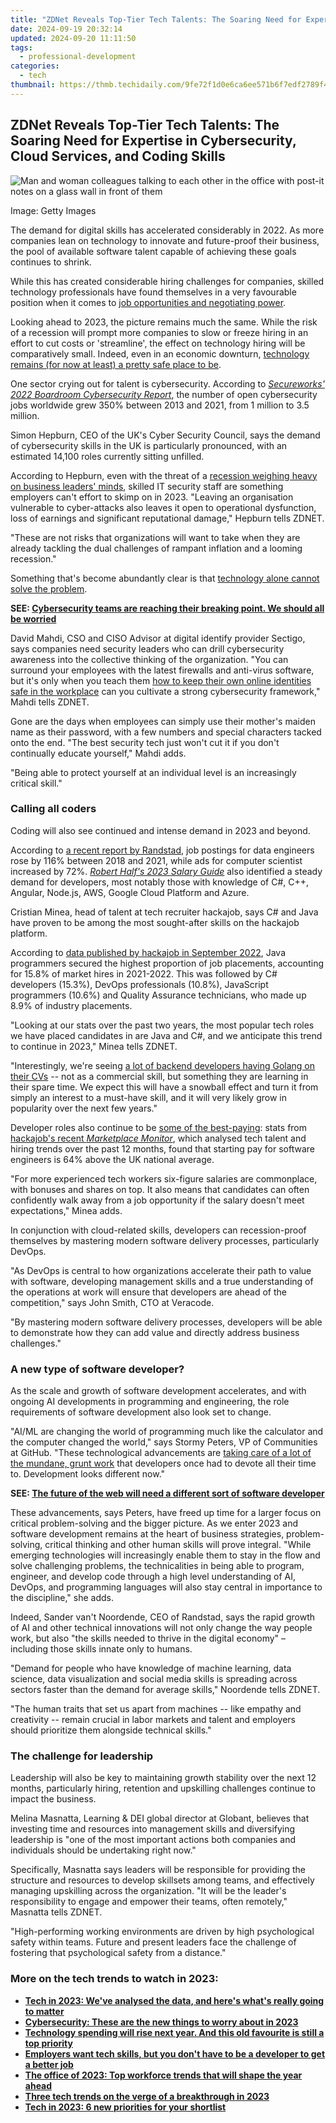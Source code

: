 ```yaml
---
title: "ZDNet Reveals Top-Tier Tech Talents: The Soaring Need for Expertise in Cybersecurity, Cloud Services, and Coding Skills"
date: 2024-09-19 20:32:14
updated: 2024-09-20 11:11:50
tags:
  - professional-development
categories:
  - tech
thumbnail: https://thmb.techidaily.com/9fe72f1d0e6ca6ee571b6f7edf2789f41fef5ef62ab0c6bea8f5811900f8a5c3.jpg
---
```


## ZDNet Reveals Top-Tier Tech Talents: The Soaring Need for Expertise in Cybersecurity, Cloud Services, and Coding Skills

![Man and woman colleagues talking to each other in the office with post-it notes on a glass wall in front of them](https://www.zdnet.com/a/img/resize/bd3c00b127dbc665ad8a96dfa061d8958d9713a0/2021/11/23/f6662bee-270f-4251-b276-b64006654183/it-leadership-project-collaboration-office-workforce.jpg?auto=webp&width=1280)

Image: Getty Images

The demand for digital skills has accelerated considerably in 2022\. As more companies lean on technology to innovate and future-proof their business, the pool of available software talent capable of achieving these goals continues to shrink.

While this has created considerable hiring challenges for companies, skilled technology professionals have found themselves in a very favourable position when it comes to [job opportunities and negotiating power](https://www.zdnet.com/education/professional-development/want-flexible-working-or-better-benefits-heres-how-to-negotiate-with-your-boss/).

Looking ahead to 2023, the picture remains much the same. While the risk of a recession will prompt more companies to slow or freeze hiring in an effort to cut costs or 'streamline', the effect on technology hiring will be comparatively small. Indeed, even in an economic downturn, [technology remains (for now at least) a pretty safe place to be](https://www.zdnet.com/article/these-three-tech-skills-could-help-recession-proof-your-career-say-bosses/).

One sector crying out for talent is cybersecurity. According to [_Secureworks' 2022 Boardroom Cybersecurity Report_](https://www.secureworks.com/resources/rp-boardroom-cybersecurity-report), the number of open cybersecurity jobs worldwide grew 350% between 2013 and 2021, from 1 million to 3.5 million.

Simon Hepburn, CEO of the UK's Cyber Security Council, says the demand of cybersecurity skills in the UK is particularly pronounced, with an estimated 14,100 roles currently sitting unfilled.

According to Hepburn, even with the threat of a [recession weighing heavy on business leaders' minds](https://www.zdnet.com/article/many-c-suite-level-executives-are-preparing-for-a-recession-study-found/), skilled IT security staff are something employers can't effort to skimp on in 2023\. "Leaving an organisation vulnerable to cyber-attacks also leaves it open to operational dysfunction, loss of earnings and significant reputational damage," Hepburn tells ZDNET. 

"These are not risks that organizations will want to take when they are already tackling the dual challenges of rampant inflation and a looming recession."

Something that's become abundantly clear is that [technology alone cannot solve the problem](https://www.zdnet.com/article/bosses-say-theyre-serious-about-cybersecurity-its-time-for-them-to-prove-it/).

**SEE: [Cybersecurity teams are reaching their breaking point. We should all be worried](https://www.zdnet.com/article/cybersecurity-teams-are-reaching-their-breaking-point-we-should-all-be-worried/)**

David Mahdi, CSO and CISO Advisor at digital identify provider Sectigo, says companies need security leaders who can drill cybersecurity awareness into the collective thinking of the organization. "You can surround your employees with the latest firewalls and anti-virus software, but it's only when you teach them [how to keep their own online identities safe in the workplace](https://www.zdnet.com/article/raising-cybersecurity-awareness-is-good-for-everyone-but-it-needs-to-be-done-better/) can you cultivate a strong cybersecurity framework," Mahdi tells ZDNET.

Gone are the days when employees can simply use their mother's maiden name as their password, with a few numbers and special characters tacked onto the end. "The best security tech just won't cut it if you don't continually educate yourself," Mahdi adds.

"Being able to protect yourself at an individual level is an increasingly critical skill."

### Calling all coders

Coding will also see continued and intense demand in 2023 and beyond.

According to [a recent report by Randstad](https://content.randstadsourceright.com/hubfs/Global%20Content/White%20paper/Randstad-Sourceright-future-in-demand-skills-2022.pdf), job postings for data engineers rose by 116% between 2018 and 2021, while ads for computer scientist increased by 72%. [_Robert Half's 2023 Salary Guide_](https://www.roberthalf.co.uk/salary-guide) also identified a steady demand for developers, most notably those with knowledge of C#, C++, Angular, Node.js, AWS, Google Cloud Platform and Azure.

Cristian Minea, head of talent at tech recruiter hackajob, says C# and Java have proven to be among the most sought-after skills on the hackajob platform. 

According to [data published by hackajob in September 2022](https://www.zdnet.com/article/salary-freezes-and-a-return-to-the-office-not-for-software-developers/), Java programmers secured the highest proportion of job placements, accounting for 15.8% of market hires in 2021-2022\. This was followed by C# developers (15.3%), DevOps professionals (10.8%), JavaScript programmers (10.6%) and Quality Assurance technicians, who made up 8.9% of industry placements. 

"Looking at our stats over the past two years, the most popular tech roles we have placed candidates in are Java and C#, and we anticipate this trend to continue in 2023," Minea tells ZDNET.

"Interestingly, we're seeing [a lot of backend developers having Golang on their CVs](https://www.zdnet.com/article/programming-languages-go-just-received-its-biggest-update-ever/) \-- not as a commercial skill, but something they are learning in their spare time. We expect this will have a snowball effect and turn it from simply an interest to a must-have skill, and it will very likely grow in popularity over the next few years."

Developer roles also continue to be [some of the best-paying](https://www.zdnet.com/article/tech-salaries-just-hit-record-highs-but-nearly-half-of-workers-still-feel-underpaid/): stats from [hackajob's recent _Marketplace Monitor_](https://hackajob.co/employer/report/the-tech-jobs-bubble-hiring-trends-for-2023), which analysed tech talent and hiring trends over the past 12 months, found that starting pay for software engineers is 64% above the UK national average. 

"For more experienced tech workers six-figure salaries are commonplace, with bonuses and shares on top. It also means that candidates can often confidently walk away from a job opportunity if the salary doesn't meet expectations," Minea adds.

In conjunction with cloud-related skills, developers can recession-proof themselves by mastering modern software delivery processes, particularly DevOps. 

"As DevOps is central to how organizations accelerate their path to value with software, developing management skills and a true understanding of the operations at work will ensure that developers are ahead of the competition," says John Smith, CTO at Veracode.

"By mastering modern software delivery processes, developers will be able to demonstrate how they can add value and directly address business challenges."

### A new type of software developer?

As the scale and growth of software development accelerates, and with ongoing AI developments in programming and engineering, the role requirements of software development also look set to change.

"AI/ML are changing the world of programming much like the calculator and the computer changed the world," says Stormy Peters, VP of Communities at GitHub. "These technological advancements are [taking care of a lot of the mundane, grunt work](https://www.zdnet.com/article/low-code-and-no-code-are-making-developers-jobs-better-in-two-ways/) that developers once had to devote all their time to. Development looks different now." 

**SEE: [The future of the web will need a different sort of software developer](https://www.zdnet.com/article/small-business-needs-a-different-sort-of-software-developer/)**

These advancements, says Peters, have freed up time for a larger focus on critical problem-solving and the bigger picture. As we enter 2023 and software development remains at the heart of business strategies, problem-solving, critical thinking and other human skills will prove integral. "While emerging technologies will increasingly enable them to stay in the flow and solve challenging problems, the technicalities in being able to program, engineer, and develop code through a high level understanding of AI, DevOps, and programming languages will also stay central in importance to the discipline," she adds.

Indeed, Sander van't Noordende, CEO of Randstad, says the rapid growth of AI and other technical innovations will not only change the way people work, but also "the skills needed to thrive in the digital economy" – including those skills innate only to humans.

"Demand for people who have knowledge of machine learning, data science, data visualization and social media skills is spreading across sectors faster than the demand for average skills," Noordende tells ZDNET.

"The human traits that set us apart from machines -- like empathy and creativity -- remain crucial in labor markets and talent and employers should prioritize them alongside technical skills."

### The challenge for leadership

Leadership will also be key to maintaining growth stability over the next 12 months, particularly hiring, retention and upskilling challenges continue to impact the business.

Melina Masnatta, Learning & DEI global director at Globant, believes that investing time and resources into management skills and diversifying leadership is "one of the most important actions both companies and individuals should be undertaking right now."

Specifically, Masnatta says leaders will be responsible for providing the structure and resources to develop skillsets among teams, and effectively managing upskilling across the organization. "It will be the leader's responsibility to engage and empower their teams, often remotely," Masnatta tells ZDNET. 

"High-performing working environments are driven by high psychological safety within teams. Future and present leaders face the challenge of fostering that psychological safety from a distance."

### **More on the tech trends to watch in 2023:**

* [**Tech in 2023: We've analysed the data, and here's what's really going to matter**](https://www.zdnet.com/article/tech-in-2023-weve-analysed-the-data-and-heres-whats-really-going-to-matter/#link=%7B%22linkText%22:%22Tech%20in%202023:%20We've%20analysed%20the%20data,%20and%20here's%20what's%20really%20going%20to%20matter%22,%22target%22:%22%5Fblank%22,%22href%22:%22https://www.zdnet.com/article/tech-in-2023-weve-analysed-the-data-and-heres-whats-really-going-to-matter/%22,%22role%22:%22standard%22,%22absolute%22:%22%22%7D)
* **[Cybersecurity: These are the new things to worry about in 2023](https://www.zdnet.com/article/cybersecurity-these-are-the-new-things-to-worry-about-in-2023/#link=%7B%22linkText%22:%22Cybersecurity:%20These%20are%20the%20new%20things%20to%20worry%20about%20in%202023%22,%22target%22:%22%5Fblank%22,%22href%22:%22https://www.zdnet.com/article/cybersecurity-these-are-the-new-things-to-worry-about-in-2023/%22,%22role%22:%22standard%22,%22absolute%22:%22%22%7D)**
* [**Technology spending will rise next year. And this old favourite is still a top priority**](https://www.zdnet.com/article/technology-spending-will-rise-next-year-and-this-old-favourite-is-still-a-top-priority/)
* **[Employers want tech skills, but you don't have to be a developer to get a better job](https://www.zdnet.com/education/professional-development/employers-want-tech-skills-but-you-dont-have-to-be-a-developer-to-get-a-better-job/)**
* **[The office of 2023: Top workforce trends that will shape the year ahead](https://www.zdnet.com/article/what-to-expect-in-the-office-next-year-top-work-trends-to-watch-out-for-in-2023/)**
* **[Three tech trends on the verge of a breakthrough in 2023](https://www.zdnet.com/article/three-tech-trends-on-the-verge-of-a-breakthrough-in-2023/)**
* [**Tech in 2023: 6 new priorities for your shortlist**](https://www.zdnet.com/article/tech-in-2023-6-new-priorities-for-your-shortlist/)

<ins class="adsbygoogle"
     style="display:block"
     data-ad-format="autorelaxed"
     data-ad-client="ca-pub-7571918770474297"
     data-ad-slot="1223367746"></ins>



<ins class="adsbygoogle"
     style="display:block"
     data-ad-client="ca-pub-7571918770474297"
     data-ad-slot="8358498916"
     data-ad-format="auto"
     data-full-width-responsive="true"></ins>
